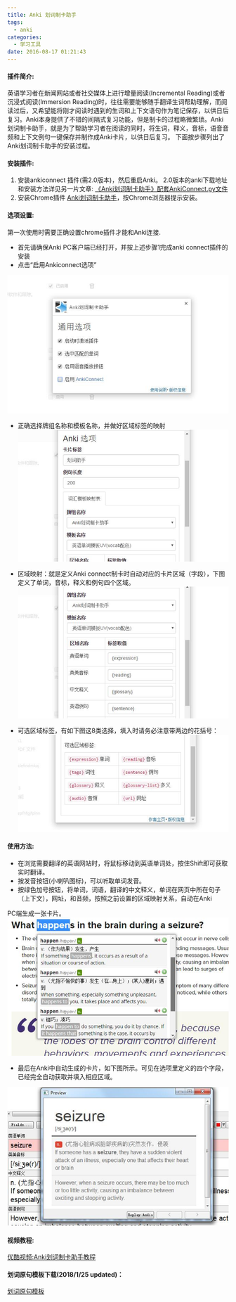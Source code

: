 ```yaml
---
title: Anki 划词制卡助手
tags:
  - anki
categories:
  - 学习工具
date: 2016-08-17 01:21:43
---
```


#### 插件简介:

英语学习者在新闻网站或者社交媒体上进行增量阅读(Incremental Reading)或者沉浸式阅读(Immersion Reading)时，往往需要能够随手翻译生词帮助理解，而阅读过后，又希望能将刚才阅读时遇到的生词和上下文语句作为笔记保存，以供日后复习。Anki本身提供了不错的间隔式复习功能，但是制卡的过程略微繁琐。Anki划词制卡助手，就是为了帮助学习者在阅读的同时，将生词，释义，音标，语音音频和上下文例句一键保存并制作成Anki卡片，以供日后复习。 下面按步骤列出了Anki划词制卡助手的安装过程。
<!-- more -->

#### 安装插件:

1.  安装ankiconnect 插件(需2.0版本)，然后重启Anki。 2.0版本的anki下载地址和安装方法详见另一片文章: [《Anki划词制卡助手》配套AnkiConnect.py文件](http://www.laohuang.net/20160817/ankiconnect-py-file/)
2.  安装Chrome插件 [Anki划词制卡助手](https://chrome.google.com/webstore/detail/anki%E5%88%92%E8%AF%8D%E5%88%B6%E5%8D%A1%E5%8A%A9%E6%89%8B/ajencmdaamfnkgilhpgkepfhfgjfplnn?hl=zh-CN)，按Chrome浏览器提示安装。

#### 选项设置:

第一次使用时需要正确设置chrome插件才能和Anki连接.

*   首先请确保Anki PC客户端已经打开，并按上述步骤1完成anki connect插件的安装
*   点击“启用Ankiconnect选项”

![](/images/anki-dict-helper-01.jpg)

*   正确选择牌组名称和模板名称，并做好区域标签的映射
![](/images/anki-dict-helper-02.jpg)

*   区域映射：就是定义Anki connect制卡时自动对应的卡片区域（字段），下图定义了单词，音标，释义和例句四个区域。
![](/images/anki-dict-helper-03.jpg)

*   可选区域标签，有如下图这8类选择，填入时请务必注意带两边的花括号：
![](/images/anki-dict-helper-04.jpg)

#### 使用方法:

*   在浏览需要翻译的英语网站时，将鼠标移动到英语单词处，按住Shift即可获取实时翻译。
*   按发音按钮(小喇叭图标)，可以听取单词发音。
*   按绿色加号按钮，将单词，词语，翻译的中文释义，单词在网页中所在句子（上下文），网址，和音频，按照之前设置的区域映射关系，自动在Anki 

PC端生成一张卡片。
![](/images/anki-dict-helper-05.jpg)

*   最后在Anki中自动生成的卡片，如下图所示。可见在选项里定义的四个字段，已经完全自动获取并填入相应区域。

![](/images/anki-dict-helper-06.jpg)

#### 视频教程:

[优酷视频:Anki划词制卡助手教程](http://v.youku.com/v_show/id_XMTgzMDgxODQ2NA==.html)  

#### 划词原句模板下载(2018/1/25 updated)：

[划词原句模板](/files/ODH.zip)